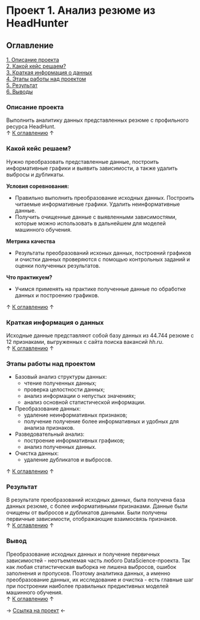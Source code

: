 # Проект 1. Анализ резюме из HeadHunter

## Оглавление 
[1. Описание проекта](https://github.com/rafferti95/st_data_science/tree/master/Project%201#описание-проекта)\
[2. Какой кейс решаем?](https://github.com/rafferti95/st_data_science/tree/master/Project%201#какой-кейс-решаем)\
[3. Краткая информация о данных](https://github.com/rafferti95/st_data_science/tree/master/Project%201#краткая-информация-о-данных)\
[4. Этапы работы над проектом](https://github.com/rafferti95/st_data_science/tree/master/Project%201#этапы-работы-над-проектом)\
[5. Результат](https://github.com/rafferti95/st_data_science/tree/master/Project%201#результат)\
[6. Выводы](https://github.com/rafferti95/st_data_science/tree/master/Project%201#вывод)

### Описание проекта
Выполнить аналитику данных представленных резюме с профильного ресурса HeadHunt.\
↑ [К оглавлению](https://github.com/rafferti95/st_data_science/tree/master/Project%201#оглавление) ↑


### Какой кейс решаем?
Нужно преобразовать представленные данные, построить информативные графики и выявить зависимости, а также удалить выбросы и дубликаты.

**Условия соревнования:**
* Правильно выполнить преобразование исходных данных. Построить читаемые информативные графики. Удалить неинформативные данные.
* Получить очищенные данные с выявленными зависимостями, которые можно использовать в дальнейшем для моделей машинного обучения.

**Метрика качества**
* Результаты преобразований исхоных данных, построений графиков и очистки данных проверяются с помощью контрольных заданий и оценки полученных результатов.

**Что практикуем?**
* Учимся применять на практике полученные данные по обработке данных и построению графиков.

↑ [К оглавлению](https://github.com/rafferti95/st_data_science/tree/master/Project%201#оглавление) ↑


### Краткая информация о данных
Исходные данные представляют собой базу данных из 44.744 резюме с 12 признаками, выгруженных с сайта поиска вакансий *hh.ru*.\
↑ [К оглавлению](https://github.com/rafferti95/st_data_science/tree/master/Project%201#оглавление) ↑


### Этапы работы над проектом
* Базовый анализ структуры данных:
    - чтение полученных данных;
    - проверка целостности данных;
    - анализ информации о непустых значениях;
    - анализ основной статистической информации.
* Преобразование данных:
    - удаление неинформативных признаков;
    - получение получение более информативных и удобных для анализа признаков.
* Разведовательный анализ:
    - построение информативных графиков;
    - анализ полученных данных.
* Очистка данных:
    - удаление дубликатов и выбросов.

↑ [К оглавлению](https://github.com/rafferti95/st_data_science/tree/master/Project%201#оглавление) ↑


### Результат
В результате преобразований исходных данных, была получена база данных резюме, с более информативными признаками. Данные были очищены от выбросов и дубликатов данными. Были получены первичные зависимости, отображающие взаимосвязь признаков.\
↑ [К оглавлению](https://github.com/rafferti95/st_data_science/tree/master/Project%201#оглавление) ↑


### Вывод
Преобразование исходных данных и получение первичных зависимостей - неотъемлемая часть любого DataScience-проекта. Так как любая статистическая выборка не лишена выбросов, ошибок заполнения и пропусков. Поэтому аналитика данных, а именно преобразование данных, их исследование и очистка - есть главные шаг при построении наиболее правильных предиктивных моделей машинного обучения.\
↑ [К оглавлению](https://github.com/rafferti95/st_data_science/tree/master/Project%201#оглавление) ↑


→ [Ссылка на проект](https://github.com/rafferti95/st_data_science/blob/master/Project%201/Project%201.ipynb) ←
